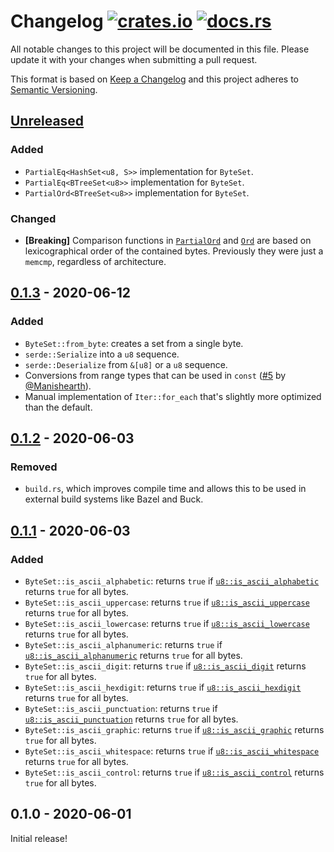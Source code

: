 # Changelog [![crates.io][crate-badge]][crate] [![docs.rs][docs-badge]][docs]

All notable changes to this project will be documented in this file. Please
update it with your changes when submitting a pull request.

This format is based on [Keep a Changelog] and this project adheres to
[Semantic Versioning].

## [Unreleased]

### Added

- `PartialEq<HashSet<u8, S>>` implementation for `ByteSet`.
- `PartialEq<BTreeSet<u8>>` implementation for `ByteSet`.
- `PartialOrd<BTreeSet<u8>>` implementation for `ByteSet`.

### Changed

- **\[Breaking\]** Comparison functions in [`PartialOrd`] and [`Ord`] are based
  on lexicographical order of the contained bytes. Previously they were just a
  `memcmp`, regardless of architecture.

## [0.1.3] - 2020-06-12

### Added

- `ByteSet::from_byte`: creates a set from a single byte.
- `serde::Serialize` into a `u8` sequence.
- `serde::Deserialize` from `&[u8]` or a `u8` sequence.
- Conversions from range types that can be used in `const` ([#5] by [@Manishearth]).
- Manual implementation of `Iter::for_each` that's slightly more optimized than
  the default.

## [0.1.2] - 2020-06-03

### Removed

- `build.rs`, which improves compile time and allows this to be used in external
  build systems like Bazel and Buck.

## [0.1.1] - 2020-06-03

### Added

- `ByteSet::is_ascii_alphabetic`: returns `true` if [`u8::is_ascii_alphabetic`] returns `true` for all bytes.
- `ByteSet::is_ascii_uppercase`: returns `true` if [`u8::is_ascii_uppercase`] returns `true` for all bytes.
- `ByteSet::is_ascii_lowercase`: returns `true` if [`u8::is_ascii_lowercase`] returns `true` for all bytes.
- `ByteSet::is_ascii_alphanumeric`: returns `true` if [`u8::is_ascii_alphanumeric`] returns `true` for all bytes.
- `ByteSet::is_ascii_digit`: returns `true` if [`u8::is_ascii_digit`] returns `true` for all bytes.
- `ByteSet::is_ascii_hexdigit`: returns `true` if [`u8::is_ascii_hexdigit`] returns `true` for all bytes.
- `ByteSet::is_ascii_punctuation`: returns `true` if [`u8::is_ascii_punctuation`] returns `true` for all bytes.
- `ByteSet::is_ascii_graphic`: returns `true` if [`u8::is_ascii_graphic`] returns `true` for all bytes.
- `ByteSet::is_ascii_whitespace`: returns `true` if [`u8::is_ascii_whitespace`] returns `true` for all bytes.
- `ByteSet::is_ascii_control`: returns `true` if [`u8::is_ascii_control`] returns `true` for all bytes.

## 0.1.0 - 2020-06-01

Initial release!

[crate]:       https://crates.io/crates/byte_set
[crate-badge]: https://img.shields.io/crates/v/byte_set.svg
[docs]:        https://docs.rs/byte_set
[docs-badge]:  https://docs.rs/byte_set/badge.svg

[Keep a Changelog]:    http://keepachangelog.com/en/1.0.0/
[Semantic Versioning]: http://semver.org/spec/v2.0.0.html

[`PartialOrd`]:                https://doc.rust-lang.org/std/cmp/trait.PartialOrd.html
[`Ord`]:                       https://doc.rust-lang.org/std/cmp/trait.Ord.html
[`u8::is_ascii_alphabetic`]:   https://doc.rust-lang.org/std/primitive.u8.html#method.is_ascii_alphabetic
[`u8::is_ascii_uppercase`]:    https://doc.rust-lang.org/std/primitive.u8.html#method.is_ascii_uppercase
[`u8::is_ascii_lowercase`]:    https://doc.rust-lang.org/std/primitive.u8.html#method.is_ascii_lowercase
[`u8::is_ascii_alphanumeric`]: https://doc.rust-lang.org/std/primitive.u8.html#method.is_ascii_alphanumeric
[`u8::is_ascii_digit`]:        https://doc.rust-lang.org/std/primitive.u8.html#method.is_ascii_digit
[`u8::is_ascii_hexdigit`]:     https://doc.rust-lang.org/std/primitive.u8.html#method.is_ascii_hexdigit
[`u8::is_ascii_punctuation`]:  https://doc.rust-lang.org/std/primitive.u8.html#method.is_ascii_punctuation
[`u8::is_ascii_graphic`]:      https://doc.rust-lang.org/std/primitive.u8.html#method.is_ascii_graphic
[`u8::is_ascii_whitespace`]:   https://doc.rust-lang.org/std/primitive.u8.html#method.is_ascii_whitespace
[`u8::is_ascii_control`]:      https://doc.rust-lang.org/std/primitive.u8.html#method.is_ascii_control

[`serde::Serialize`]:   https://docs.rs/serde/1.*/serde/trait.Serialize.html
[`serde::Deserialize`]: https://docs.rs/serde/1.*/serde/trait.Deserialize.html

[Unreleased]: https://github.com/nvzqz/byte-set-rs/compare/v0.1.3...HEAD
[0.1.3]:      https://github.com/nvzqz/byte-set-rs/compare/v0.1.2...v0.1.3
[0.1.2]:      https://github.com/nvzqz/byte-set-rs/compare/v0.1.1...v0.1.2
[0.1.1]:      https://github.com/nvzqz/byte-set-rs/compare/v0.1.0...v0.1.1

[#5]: https://github.com/nvzqz/byte-set-rs/pull/5

[@Manishearth]: https://github.com/Manishearth
